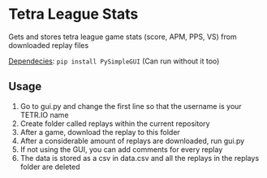 <h1>Tetra League Stats</h1>
Gets and stores tetra league game stats (score, APM, PPS, VS) from downloaded replay files

<u>Dependecies</u>: <code>pip install PySimpleGUI</code> (Can run without it too)

<h2>Usage</h2>
<ol>
<li>Go to gui.py and change the first line so that the username is your TETR.IO name
<li>Create folder called replays within the current repository
<li>After a game, download the replay to this folder
<li>After a considerable amount of replays are downloaded, run gui.py
<li>If not using the GUI, you can add comments for every replay
<li>The data is stored as a csv in data.csv and all the replays in the replays folder are deleted